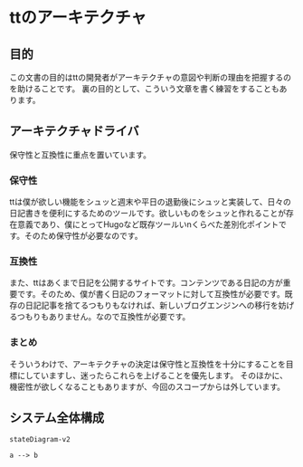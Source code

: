 # ttのアーキテクチャ

## 目的

この文書の目的はttの開発者がアーキテクチャの意図や判断の理由を把握するのを助けることです。
裏の目的として、こういう文章を書く練習をすることもあります。

## アーキテクチャドライバ

保守性と互換性に重点を置いています。

### 保守性

ttは僕が欲しい機能をシュッと週末や平日の退勤後にシュッと実装して、日々の日記書きを便利にするためのツールです。欲しいものをシュッと作れることが存在意義であり、僕にとってHugoなど既存ツールいnくらべた差別化ポイントです。そのため保守性が必要なのです。

### 互換性

また、ttはあくまで日記を公開するサイトです。コンテンツである日記の方が重要です。そのため、僕が書く日記のフォーマットに対して互換性が必要です。既存の日記記事を捨てるつもりもなければ、新しいブログエンジンへの移行を妨げるつもりもありません。なので互換性が必要です。

### まとめ

そういうわけで、アーキテクチャの決定は保守性と互換性を十分にすることを目標にしていますし、迷ったらこれらを上げることを優先します。
そのほかに、機密性が欲しくなることもありますが、今回のスコープからは外しています。

## システム全体構成

```mermaid
stateDiagram-v2

a --> b
```